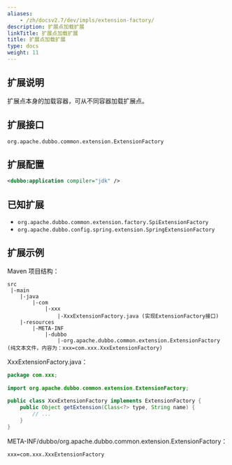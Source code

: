 ```yaml
---
aliases:
    - /zh/docsv2.7/dev/impls/extension-factory/
description: 扩展点加载扩展
linkTitle: 扩展点加载扩展
title: 扩展点加载扩展
type: docs
weight: 11
---
```




## 扩展说明

扩展点本身的加载容器，可从不同容器加载扩展点。

## 扩展接口

`org.apache.dubbo.common.extension.ExtensionFactory`

## 扩展配置

```xml
<dubbo:application compiler="jdk" />
```

## 已知扩展

* `org.apache.dubbo.common.extension.factory.SpiExtensionFactory`
* `org.apache.dubbo.config.spring.extension.SpringExtensionFactory`

## 扩展示例

Maven 项目结构：

```
src
 |-main
    |-java
        |-com
            |-xxx
                |-XxxExtensionFactory.java (实现ExtensionFactory接口)
    |-resources
        |-META-INF
            |-dubbo
                |-org.apache.dubbo.common.extension.ExtensionFactory (纯文本文件，内容为：xxx=com.xxx.XxxExtensionFactory)
```

XxxExtensionFactory.java：

```java
package com.xxx;
 
import org.apache.dubbo.common.extension.ExtensionFactory;
 
public class XxxExtensionFactory implements ExtensionFactory {
    public Object getExtension(Class<?> type, String name) {
        // ...
    }
}
```

META-INF/dubbo/org.apache.dubbo.common.extension.ExtensionFactory：

```properties
xxx=com.xxx.XxxExtensionFactory
```